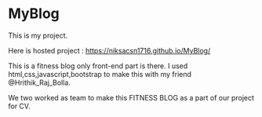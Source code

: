 # MyBlog
This is my project.

Here is hosted project :  https://niksacsn1716.github.io/MyBlog/

This is a fitness blog only front-end part is there.
I used html,css,javascript,bootstrap to make this with my friend @Hrithik_Raj_Bolla.

We two worked as team to make this FITNESS BLOG as a part of our project for CV.
